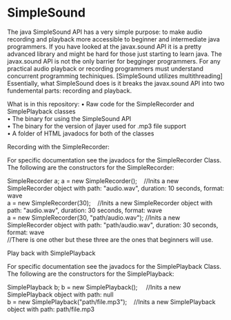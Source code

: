# SimpleSound
The java SimpleSound API has a very simple purpose: to make audio recording and playback more accessible to beginner and intermediate java programmers. If you have looked at the javax.sound API it is a pretty advanced library and might be hard for those just starting to learn java. The javax.sound API is not the only barrier for begginger programmers. For any practical audio playback or recording programmers must understand concurrent programming techiniques. [SimpleSound utilizes multithreading] Essentially, what SimpleSound does is it breaks the javax.sound API into two fundemental parts: recording and playback. 

What is in this repository:
• Raw code for the SimpleRecorder and SimplePlayback classes<br />
• The binary for using the SimpleSound API<br />
• The binary for the version of jlayer used for .mp3 file support<br />
• A folder of HTML javadocs for both of the classes<br />

Recording with the SimpleRecorder:

For specific documentation see the javadocs for the SimpleRecorder Class. The following are the constructors for the SimpleRecorder:

SimpleRecorder a;
a = new SimpleRecorder();&nbsp;&nbsp;&nbsp;&nbsp;//Inits a new SimpleRecorder object with path: "audio.wav", duration: 10 seconds, format: wave<br />
a = new SimpleRecorder(30);&nbsp;&nbsp;&nbsp;&nbsp;//Inits a new SimpleRecorder object with path: "audio.wav", duration: 30 seconds, format: wave<br />
a = new SimpleRecorder(30, "path/audio.wav");&nbsp;//Inits a new SimpleRecorder object with path: "path/audio.wav", duration: 30 seconds, format: wave<br />
//There is one other but these three are the ones that beginners will use. 

Play back with SimplePlayback

For specific documentation see the javadocs for the SimplePlayback Class. The following are the constructors for the SimplePlayback:

SimplePlayback b;
b = new SimplePlayback();&nbsp;&nbsp;&nbsp;&nbsp;&nbsp;//Inits a new SimplePlayback object with path: null<br />
b = new SimplePlayback("path/file.mp3");&nbsp;&nbsp;&nbsp;&nbsp;//Inits a new SimplePlayback object with path: path/file.mp3<br />
